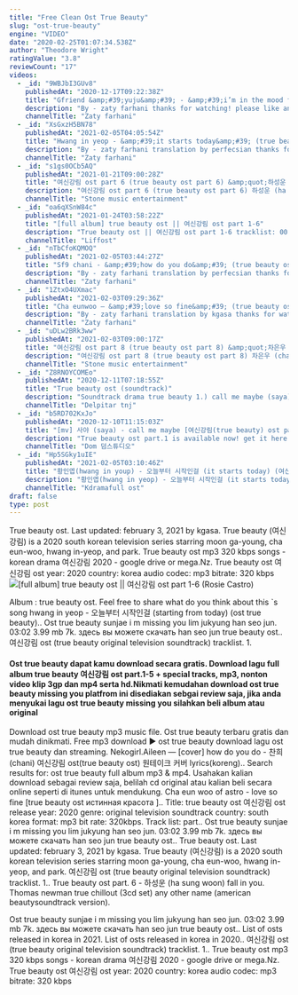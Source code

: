 ```yaml
---
title: "Free Clean Ost True Beauty"
slug: "ost-true-beauty"
engine: "VIDEO"
date: "2020-02-25T01:07:34.538Z"
author: "Theodore Wright"
ratingValue: "3.8"
reviewCount: "17"
videos:
  - _id: "9WBJbI3GUv8"
    publishedAt: "2020-12-17T09:22:38Z"
    title: "Gfriend &amp;#39;yuju&amp;#39; - &amp;#39;i’m in the mood for dancing&amp;#39; [true beauty ost part 2] lyrics [color coded_eng]"
    description: "By - zaty farhani thanks for watching! please like and share this video! don&#39;t forget to subscribe our channel. All rights administered by stone"
    channelTitle: "Zaty farhani"
  - _id: "XsGxzH5BN78"
    publishedAt: "2021-02-05T04:05:54Z"
    title: "Hwang in yeop - &amp;#39;it starts today&amp;#39; (true beauty ost part 10) lyrics [color coded_han_rom_eng]"
    description: "By - zaty farhani translation by perfecsian thanks for watching! please like and share this video! don&#39;t forget to subscribe our channel. All rights"
    channelTitle: "Zaty farhani"
  - _id: "s1gs0OCb5AQ"
    publishedAt: "2021-01-21T09:00:28Z"
    title: "여신강림 ost part 6 (true beauty ost part 6) &amp;quot;하성운 (ha sung woon) -fall in you&amp;quot; mv"
    description: "여신강림 ost part 6 (true beauty ost part 6) 하성운 (ha sung woon) -fall in you mv [여신강림 ost part 6] 하성운 - fall in you 하성운이 따스한 분위기의"
    channelTitle: "Stone music entertainment"
  - _id: "oa6qXSnW84c"
    publishedAt: "2021-01-24T03:58:22Z"
    title: "[full album] true beauty ost || 여신강림 ost part 1-6"
    description: "True beauty ost || 여신강림 ost part 1-6 tracklist: 00:00 01. Saya - call me maybe 03:22 02. Yuju (gfriend) - i&#39;m in the mood for dancing 06:53 03. Car, the"
    channelTitle: "Liffost"
  - _id: "nTbCfoKQMOQ"
    publishedAt: "2021-02-05T03:44:27Z"
    title: "Sf9 chani - &amp;#39;how do you do&amp;#39; (true beauty ost part 9) lyrics [color coded_han_rom_eng]"
    description: "By - zaty farhani translation by perfecsian thanks for watching! please like and share this video! don&#39;t forget to subscribe our channel. All rights"
    channelTitle: "Zaty farhani"
  - _id: "1ZtxO4UXmac"
    publishedAt: "2021-02-03T09:29:36Z"
    title: "Cha eunwoo – &amp;#39;love so fine&amp;#39; (true beauty ost part 8) lyrics [color coded_han_rom_eng]"
    description: "By - zaty farhani translation by kgasa thanks for watching! please like and share this video! don&#39;t forget to subscribe our channel. All rights"
    channelTitle: "Zaty farhani"
  - _id: "uDLw2BRk3ww"
    publishedAt: "2021-02-03T09:00:17Z"
    title: "여신강림 ost part 8 (true beauty ost part 8) &amp;quot;차은우 (cha eun-woo) (astro) - love so fine&amp;quot; mv"
    description: "여신강림 ost part 8 (true beauty ost part 8) 차은우 (cha eun-woo) (astro) - love so fine mv 입니다. [여신강림 ost part 8] 차은우 (astro) - love so"
    channelTitle: "Stone music entertainment"
  - _id: "Z8RNOYCOMEo"
    publishedAt: "2020-12-11T07:18:55Z"
    title: "True beauty ost (soundtrack)"
    description: "Soundtrack drama true beauty 1.) call me maybe (saya) 2.) a song make to you smile (lee seung gi) 3.) i will (lee seung gi) 4.) i&#39;ii be your family (yerin"
    channelTitle: "Delpitar tnj"
  - _id: "b5RD702KxJo"
    publishedAt: "2020-12-10T11:15:03Z"
    title: "[mv] 사야 (saya) - call me maybe [여신강림(true beauty) ost part 1]"
    description: "True beauty ost part.1 is available now! get it here: [여신강림 ost part 1] 사야 (saya) - call me maybe 전세계 누적 조회수 40억"
    channelTitle: "Dom 덤스튜디오"
  - _id: "Hp5SGky1uIE"
    publishedAt: "2021-02-05T03:10:46Z"
    title: "황인엽(hwang in youp) - 오늘부터 시작인걸 (it starts today) (여신강림 ost) true beauty ost"
    description: "황인엽(hwang in yeop) - 오늘부터 시작인걸 (it starts today) 여신강림 ost | true beauty ost release 2021.02.05 #여신강림ost #truebeautyost."
    channelTitle: "Kdramafull ost"
draft: false
type: post
---
```


True beauty ost. Last updated: february 3, 2021 by kgasa. True beauty (여신강림) is a 2020 south korean television series starring moon ga-young, cha eun-woo, hwang in-yeop, and park. True beauty ost mp3 320 kbps songs - korean drama 여신강림 2020 - google drive or mega.Nz. True beauty ost  여신강림 ost year: 2020 country: korea audio codec: mp3 bitrate: 320 kbps
![[full album] true beauty ost || 여신강림 ost part 1-6 (Rosie Castro)](https://i.ytimg.com/vi/oa6qXSnW84c/hqdefault.jpg "[full album] true beauty ost || 여신강림 ost part 1-6 (Rosie Welch)")

Album : true beauty ost. Feel free to share what do you think about this `s song hwang in yeop - 오늘부터 시작인걸 (starting from today) (ost true beauty).. Ost true beauty sunjae i m missing you lim jukyung han seo jun. 03:02 3.99 mb 7k. здесь вы можете скачать han seo jun true beauty ost.. 여신강림 ost (true beauty original television soundtrack) tracklist. 1.
<!--inArticleAds-->

<!--galleryOne-->

#### Ost true beauty dapat kamu download secara gratis. Download lagu full album true beauty 여신강림 ost part.1-5 + special tracks, mp3, nonton video klip 3gp dan mp4 serta hd.Nikmati kemudahan download ost true beauty missing you platfrom ini disediakan sebgai review saja, jika anda menyukai lagu ost true beauty missing you silahkan beli album atau original
<!--inArticleAds-->

<!--galleryTwo-->

Download ost true beauty mp3 music file. Ost true beauty terbaru gratis dan mudah dinikmati. Free mp3 download ▶ ost true beauty download lagu ost true beauty dan streaming. Nekogirl.Aileen — [cover] how do you do - 찬희(chani) 여신강림 ost(true beauty ost) 원테이크 커버 lyrics(koreng).. Search results for: ost true beauty full album mp3 &amp; mp4. Usahakan kalian download sebagai review saja, belilah cd original atau kalian beli secara online seperti di itunes untuk mendukung. Cha eun woo of astro - love so fine [true beauty ost истинная красота ].. Title: true beauty ost  여신강림 ost release year: 2020 genre: original television soundtrack country: south korea format: mp3 bit rate: 320kbps. Track list: part.. Ost true beauty sunjae i m missing you lim jukyung han seo jun. 03:02 3.99 mb 7k. здесь вы можете скачать han seo jun true beauty ost.. True beauty ost. Last updated: february 3, 2021 by kgasa. True beauty (여신강림) is a 2020 south korean television series starring moon ga-young, cha eun-woo, hwang in-yeop, and park. 여신강림 ost (true beauty original television soundtrack) tracklist. 1.. True beauty ost part. 6 - 하성운 (ha sung woon) fall in you. Thomas newman true chillout (3cd set) any other name (american beautysoundtrack version).
<!--galleryThree-->

Ost true beauty sunjae i m missing you lim jukyung han seo jun. 03:02 3.99 mb 7k. здесь вы можете скачать han seo jun true beauty ost.. List of osts released in korea in 2021. List of osts released in korea in 2020.. 여신강림 ost (true beauty original television soundtrack) tracklist. 1.. True beauty ost mp3 320 kbps songs - korean drama 여신강림 2020 - google drive or mega.Nz. True beauty ost  여신강림 ost year: 2020 country: korea audio codec: mp3 bitrate: 320 kbps